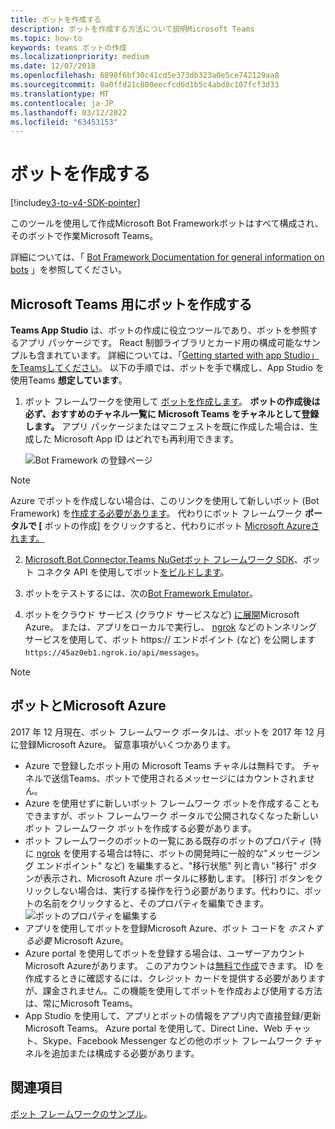 ```yaml
---
title: ボットを作成する
description: ボットを作成する方法について説明Microsoft Teams
ms.topic: how-to
keywords: teams ボットの作成
ms.localizationpriority: medium
ms.date: 12/07/2018
ms.openlocfilehash: 6898f6bf30c41cd5e373db323a0e5ce742129aa8
ms.sourcegitcommit: 8a0ffd21c800eecfcd6d1b5c4abd8c107fcf3d33
ms.translationtype: MT
ms.contentlocale: ja-JP
ms.lasthandoff: 03/12/2022
ms.locfileid: "63453153"
---
```

# <a name="create-a-bot"></a>ボットを作成する

[!include[v3-to-v4-SDK-pointer](~/includes/v3-to-v4-pointer-bots.md)]

このツールを使用して作成Microsoft Bot Frameworkボットはすべて構成され、そのボットで作業Microsoft Teams。

詳細については、「 [Bot Framework Documentation for general information on bots](/azure/bot-service/?view=azure-bot-service-3.0&preserve-view=true) 」を参照してください。

## <a name="create-a-bot-for-microsoft-teams"></a>Microsoft Teams 用にボットを作成する

**Teams App Studio** は、ボットの作成に役立つツールであり、ボットを参照するアプリ パッケージです。 React 制御ライブラリとカード用の構成可能なサンプルも含まれています。 詳細については、「[Getting started with app Studio」をTeamsしてください](~/concepts/build-and-test/app-studio-overview.md)。 以下の手順では、ボットを手で構成し、App Studio を使用Teams **想定しています**。

1. ボット フレームワークを使用して [ボットを作成します](https://dev.botframework.com/bots/new)。 **ボットの作成後は必ず、おすすめのチャネル一覧に Microsoft Teams をチャネルとして登録します。** アプリ パッケージまたはマニフェストを既に作成した場合は、生成した Microsoft App ID はどれでも再利用できます。

   ![Bot Framework の登録ページ](~/assets/images/bots/bfregister.png)

> [!NOTE]
> Azure でボットを作成しない場合は、このリンクを使用して新しいボット (Bot Framework) を[作成する必要があります](https://dev.botframework.com/bots/new)。 代わりにボット フレームワーク **ポータルで [** ボットの作成] をクリックすると、代わりにボット [Microsoft Azureされます。](#bots-and-microsoft-azure)

2. [Microsoft.Bot.Connector.Teams NuGet](https://www.nuget.org/packages/Microsoft.Bot.Connector.Teams)[ボット フレームワーク SDK](https://github.com/microsoft/botframework-sdk)、ボット コネクタ API を使用してボット[をビルドします](/bot-framework/rest-api/bot-framework-rest-connector-api-reference)。

3. ボットをテストするには、次の[Bot Framework Emulator](/bot-framework/debug-bots-emulator)。

4. ボットをクラウド サービス (クラウド サービスなど) [に展開](https://azure.microsoft.com/)Microsoft Azure。 または、アプリをローカルで実行し、 [ngrok](https://ngrok.com) などのトンネリング サービスを使用して、ボット https:// エンドポイント (など) を公開します `https://45az0eb1.ngrok.io/api/messages`。

> [!NOTE]
>
> ## <a name="bots-and-microsoft-azure"></a>ボットとMicrosoft Azure
>
> 2017 年 12 月現在、ボット フレームワーク ポータルは、ボットを 2017 年 12 月に登録Microsoft Azure。 留意事項がいくつかあります。
>
> * Azure で登録したボット用の Microsoft Teams チャネルは無料です。 チャネルで送信Teams、ボットで使用されるメッセージにはカウントされません。
> * Azure を使用せずに新しい[](https://dev.botframework.com/bots/new)ボット フレームワーク ボットを作成することもできますが、ボット フレームワーク ポータルで公開[](https://dev.botframework.com/bots/new)されなくなった新しいボット フレームワーク ボットを作成する必要があります。
> * ボット フレームワークのボットの一覧にある既存のボットの[](https://dev.botframework.com/bots)プロパティ (特に [ngrok](https://ngrok.com) を使用する場合は特に、ボットの開発時に一般的な"メッセージング エンドポイント" など) を編集すると、"移行状態" 列と青い "移行" ボタンが表示され、Microsoft Azure ポータルに移動します。 [移行] ボタンをクリックしない場合は、実行する操作を行う必要があります。代わりに、ボットの名前をクリックすると、そのプロパティを編集できます。</br>
   ![ボットのプロパティを編集する](~/assets/images/bots/bf-migrate-bot-to-azure.png)
> * アプリを使用してボットを登録Microsoft Azure、ボット コードを *ホストする必要* Microsoft Azure。
> * Azure portal を使用してボットを登録する場合は、ユーザーアカウントMicrosoft Azureがあります。 このアカウントは[無料で作成](https://azure.microsoft.com/free/)できます。 ID を作成するときに確認するには、クレジット カードを提供する必要がありますが、課金されません。この機能を使用してボットを作成および使用する方法は、常にMicrosoft Teams。
> * App Studio を使用して、アプリとボットの情報をアプリ内で直接登録/更新Microsoft Teams。 Azure portal を使用して、Direct Line、Web チャット、Skype、Facebook Messenger などの他のボット フレームワーク チャネルを追加または構成する必要があります。

## <a name="see-also"></a>関連項目

[ボット フレームワークのサンプル](https://github.com/Microsoft/BotBuilder-Samples/blob/master/README.md)。

